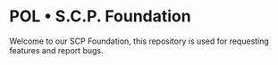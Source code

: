 # POL • S.C.P. Foundation
Welcome to our SCP Foundation, this repository is used for requesting features and report bugs.
